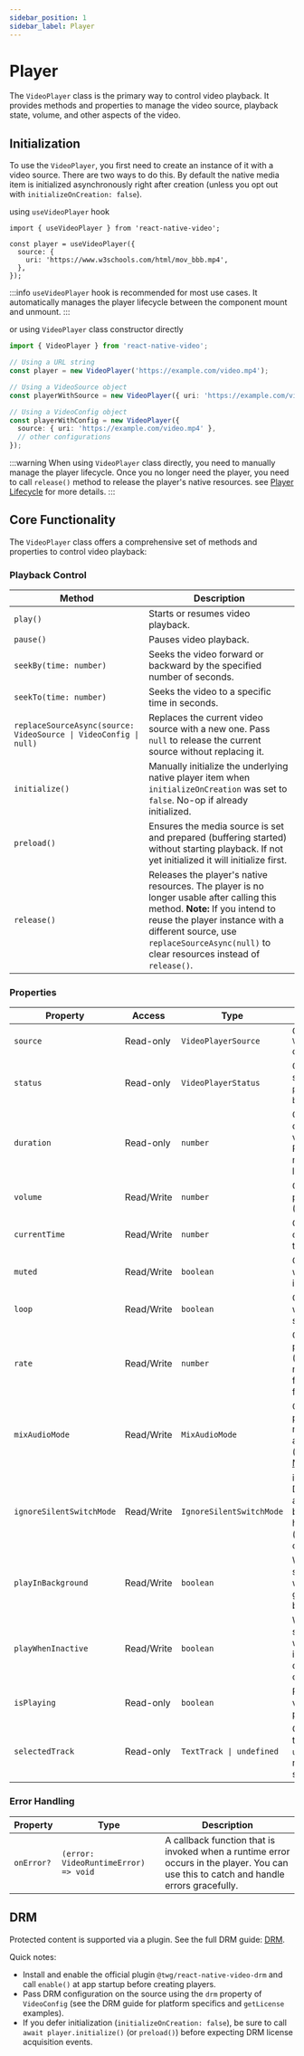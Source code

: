```yaml
---
sidebar_position: 1
sidebar_label: Player
---
```


# Player

The `VideoPlayer` class is the primary way to control video playback. It provides methods and properties to manage the video source, playback state, volume, and other aspects of the video.

## Initialization

To use the `VideoPlayer`, you first need to create an instance of it with a video source. There are two ways to do this. By default the native media item is initialized asynchronously right after creation (unless you opt out with `initializeOnCreation: false`).

using `useVideoPlayer` hook
```tsx
import { useVideoPlayer } from 'react-native-video';

const player = useVideoPlayer({
  source: {
    uri: 'https://www.w3schools.com/html/mov_bbb.mp4',
  },
});
```

:::info
`useVideoPlayer` hook is recommended for most use cases. It automatically manages the player lifecycle between the component mount and unmount.
:::

or using `VideoPlayer` class constructor directly
```typescript
import { VideoPlayer } from 'react-native-video';

// Using a URL string
const player = new VideoPlayer('https://example.com/video.mp4');

// Using a VideoSource object
const playerWithSource = new VideoPlayer({ uri: 'https://example.com/video.mp4' });

// Using a VideoConfig object
const playerWithConfig = new VideoPlayer({
  source: { uri: 'https://example.com/video.mp4' },
  // other configurations
});
```

:::warning
When using `VideoPlayer` class directly, you need to manually manage the player lifecycle. Once you no longer need the player, you need to call `release()` method to release the player's native resources. see [Player Lifecycle](./player-lifecycle.md) for more details.
:::

## Core Functionality

The `VideoPlayer` class offers a comprehensive set of methods and properties to control video playback:

### Playback Control

| Method | Description |
|--------|-------------|
| `play()` | Starts or resumes video playback. |
| `pause()` | Pauses video playback. |
| `seekBy(time: number)` | Seeks the video forward or backward by the specified number of seconds. |
| `seekTo(time: number)` | Seeks the video to a specific time in seconds. |
| `replaceSourceAsync(source: VideoSource \| VideoConfig \| null)` | Replaces the current video source with a new one. Pass `null` to release the current source without replacing it. |
| `initialize()` | Manually initialize the underlying native player item when `initializeOnCreation` was set to `false`. No-op if already initialized. |
| `preload()` | Ensures the media source is set and prepared (buffering started) without starting playback. If not yet initialized it will initialize first. |
| `release()` | Releases the player's native resources. The player is no longer usable after calling this method. **Note:** If you intend to reuse the player instance with a different source, use `replaceSourceAsync(null)` to clear resources instead of `release()`. |

### Properties

| Property | Access | Type | Description |
|----------|--------|------|-------------|
| `source` | Read-only | `VideoPlayerSource` | Gets the current `VideoPlayerSource` object. |
| `status` | Read-only | `VideoPlayerStatus` | Gets the current status (e.g., `playing`, `paused`, `buffering`). |
| `duration` | Read-only | `number` | Gets the total duration of the video in seconds. Returns `NaN` until metadata is loaded. |
| `volume` | Read/Write | `number` | Gets or sets the player volume (0.0 to 1.0). |
| `currentTime` | Read/Write | `number` | Gets or sets the current playback time in seconds. |
| `muted` | Read/Write | `boolean` | Gets or sets whether the video is muted. |
| `loop` | Read/Write | `boolean` | Gets or sets whether the video should loop. |
| `rate` | Read/Write | `number` | Gets or sets the playback rate (e.g., 1.0 for normal speed, 0.5 for half speed, 2.0 for double speed). |
| `mixAudioMode` | Read/Write | `MixAudioMode` | Controls how this player's audio mixes with other audio sources (see [MixAudioMode](../api-reference/type-aliases/MixAudioMode.md)). |
| `ignoreSilentSwitchMode` | Read/Write | `IgnoreSilentSwitchMode` | iOS-only. Determines how audio should behave when the hardware mute (silent) switch is on. |
| `playInBackground` | Read/Write | `boolean` | Whether playback should continue when the app goes to the background. |
| `playWhenInactive` | Read/Write | `boolean` | Whether playback should continue when the app is inactive (e.g., during a phone call). |
| `isPlaying` | Read-only | `boolean` | Returns `true` if the video is currently playing. |
| `selectedTrack` | Read-only | `TextTrack \| undefined` | Currently selected text track, or `undefined` when no track is selected. |

### Error Handling

| Property | Type | Description |
|----------|------|-------------|
| `onError?` | `(error: VideoRuntimeError) => void` | A callback function that is invoked when a runtime error occurs in the player. You can use this to catch and handle errors gracefully. |

## DRM

Protected content is supported via a plugin. See the full DRM guide: [DRM](./drm.md).

Quick notes:
- Install and enable the official plugin `@twg/react-native-video-drm` and call `enable()` at app startup before creating players.
- Pass DRM configuration on the source using the `drm` property of `VideoConfig` (see the DRM guide for platform specifics and `getLicense` examples).
- If you defer initialization (`initializeOnCreation: false`), be sure to call `await player.initialize()` (or `preload()`) before expecting DRM license acquisition events.